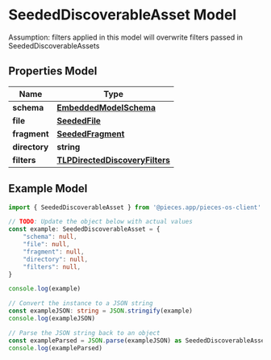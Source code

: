 
# SeededDiscoverableAsset Model

Assumption: filters applied in this model will overwrite filters passed in SeededDiscoverableAssets

## Properties Model

Name | Type
------------ | -------------
**schema** | [**EmbeddedModelSchema**](EmbeddedModelSchema)
**file** | [**SeededFile**](SeededFile)
**fragment** | [**SeededFragment**](SeededFragment)
**directory** | **string**
**filters** | [**TLPDirectedDiscoveryFilters**](TLPDirectedDiscoveryFilters)

## Example Model

```typescript
import { SeededDiscoverableAsset } from '@pieces.app/pieces-os-client'

// TODO: Update the object below with actual values
const example: SeededDiscoverableAsset = {
    "schema": null,
    "file": null,
    "fragment": null,
    "directory": null,
    "filters": null,
}

console.log(example)

// Convert the instance to a JSON string
const exampleJSON: string = JSON.stringify(example)
console.log(exampleJSON)

// Parse the JSON string back to an object
const exampleParsed = JSON.parse(exampleJSON) as SeededDiscoverableAsset
console.log(exampleParsed)
```


